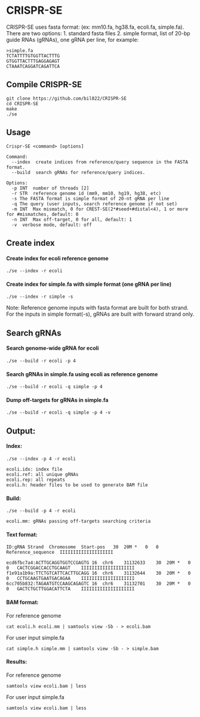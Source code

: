 # CRISPR-SE
CRISPR-SE uses fasta format: (ex: mm10.fa, hg38.fa, ecoli.fa, simple.fa). There are two options: 1. standard fasta files 2. simple format, list of 20-bp guide RNAs (gRNAs), one gRNA per line, for example:
```
>simple.fa
TCTATTTTGTGGTTACTTTG
GTGGTTACTTTGAGGAGAGT
CTAAATCAGGATCAGATTCA
```
## Compile CRISPR-SE
```
git clone https://github.com/bil022/CRISPR-SE
cd CRISPR-SE
make
./se
```
## Usage
```
Crispr-SE <command> [options]

Command:
  --index  create indices from reference/query sequence in the FASTA format.
  --build  search gRNAs for reference/query indices.

Options:
  -p INT  number of threads [2]
  -r STR  reference genome id (mm9, mm10, hg19, hg38, etc)
  -s The FASTA format is simple format of 20-nt gRNA per line
  -q The query (user inputs, search reference genome if not set)
  -m INT  Max mismatch, 0 for CREST-SE(2*#seed+#distal<4), 1 or more for #mismatches, default: 0
  -n INT  Max off-target, 0 for all, default: 1
  -v  verbose mode, default: off
```
## Create index
#### Create index for ecoli reference genome
```
./se --index -r ecoli
```
#### Create index for simple.fa with simple format (one gRNA per line)
```
./se --index -r simple -s
```
Note: Reference genome inputs with fasta format are built for both strand. For the inputs in simple format(-s), gRNAs are built with forward strand only.

## Search gRNAs
#### Search genome-wide gRNA for ecoli
```
./se --build -r ecoli -p 4
```
#### Search gRNAs in simple.fa using ecoli as reference genome
```
./se --build -r ecoli -q simple -p 4
```
#### Dump off-targets for gRNAs in simple.fa
```
./se --build -r ecoli -q simple -p 4 -v

```
## Output:
#### Index:
```
./se --index -p 4 -r ecoli
```

```
ecoli.idx: index file
ecoli.ref: all unique gRNAs
ecoli.rep: all repeats
ecoli.h: header files to be used to generate BAM file
```
#### Build:
```
./se --build -p 4 -r ecoli
```

```
ecoli.mm: gRNAs passing off-targets searching criteria 
```
#### Text format:
```
ID:gRNA	Strand	Chromosome	Start-pos	30	20M	*	0	0	Reference_sequence	IIIIIIIIIIIIIIIIIIII
```

```
ecd6fbc7a4:ACTTGCAGGTGGTCCGAGTG	16	chr6	31132633	30	20M	*	0	0	CACTCGGACCACCTGCAAGT	IIIIIIIIIIIIIIIIIIII
f1e91a1b9a:TTCTGTCATTCACTTGCAGG	16	chr6	31132644	30	20M	*	0	0	CCTGCAAGTGAATGACAGAA	IIIIIIIIIIIIIIIIIIII
6cc705b832:TAGAATGTCCAAGCAGAGTC	16	chr6	31132701	30	20M	*	0	0	GACTCTGCTTGGACATTCTA	IIIIIIIIIIIIIIIIIIII
```

#### BAM format:
For reference genome
```
cat ecoli.h ecoli.mm | samtools view -Sb - > ecoli.bam
```
For user input simple.fa
```
cat simple.h simple.mm | samtools view -Sb - > simple.bam
```

#### Results:
For reference genome
```
samtools view ecoli.bam | less
```
For user input simple.fa
```
samtools view ecoli.bam | less
```
